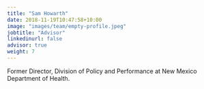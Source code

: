 ```yaml
---
title: "Sam Howarth"
date: 2018-11-19T10:47:58+10:00
image: "images/team/empty-profile.jpeg"
jobtitle: "Advisor"
linkedinurl: false
advisor: true
weight: 7
---
```


Former Director, Division of Policy and Performance at New Mexico Department of Health.
